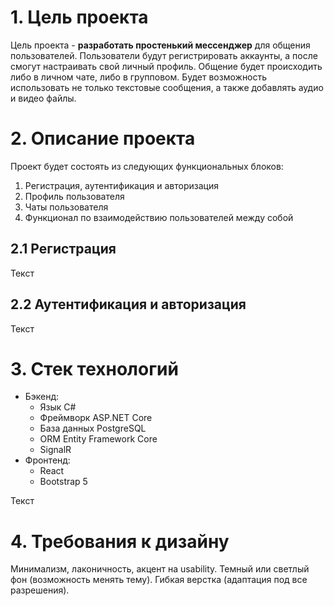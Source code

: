 # 1. Цель проекта

Цель проекта - __разработать простенький мессенджер__ для общения пользователей.
Пользователи будут регистрировать аккаунты, а после смогут настраивать свой личный профиль.
Общение будет происходить либо в личном чате, либо в групповом. 
Будет возможность использовать не только текстовые сообщения, а также добавлять аудио и видео файлы.


# 2. Описание проекта

Проект будет состоять из следующих функциональных блоков:

1. Регистрация, аутентификация и авторизация
2. Профиль пользователя
3. Чаты пользователя
4. Функционал по взаимодействию пользователей между собой


## 2.1 Регистрация

Текст


## 2.2 Аутентификация и авторизация

Текст


# 3. Стек технологий

* Бэкенд:
  - Язык C#
  - Фреймворк ASP.NET Core
  - База данных PostgreSQL
  - ORM Entity Framework Core
  - SignalR
* Фронтенд:
  - React
  - Bootstrap 5

Текст

# 4. Требования к дизайну

Минимализм, лаконичность, акцент на usability. 
Темный или светлый фон (возможность менять тему).
Гибкая верстка (адаптация под все разрешения).
